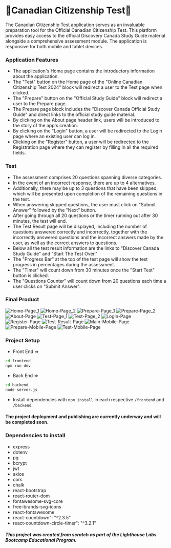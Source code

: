 # 🍁Canadian Citizenship Test🍁
The Canadian Citizenship Test application serves as an invaluable preparation tool for the Official Canadian Citizenship Test. This platform provides easy access to the official Discovery Canada Study Guide material alongside a comprehensive assessment module. The application is responsive for both mobile and tablet devices.

### Application Features
- The application's Home page contains the introductory information about the application.
- The "Test" button on the Home page of the "Online Canadian Citizenship Test 2024" block will redirect a user to the Test page when clicked.
- The "Prepare" button on the "Official Study Guide" block will redirect a user to the Prepare page.
- The Prepare page block includes the "Discover Canada Official Study Guide" and direct links to the official study guide material.
- By clicking on the About page header link, users will be introduced to the story of the app's creation.
- By clicking on the "Login" button, a user will be redirected to the Login page where an existing user can log in.
- Clicking on the "Register" button, a user will be redirected to the Registration page where they can register by filling in all the required fields.

### Test
- The assessment comprises 20 questions spanning diverse categories.
- In the event of an incorrect response, there are up to 4 alternatives. 
- Additionally, there may be up to 3 questions that have been skipped, which will be presented upon completion of the remaining questions in the test.
- When answering skipped questions, the user must click on "Submit Answer" followed by the "Next" button.
- After going through all 20 questions or the timer running out after 30 minutes, the test will end.
- The Test Result page will be displayed, including the number of questions answered correctly and incorrectly, together with the incorrectly answered questions and the incorrect answers made by the user, as well as the correct answers to questions.
- Below all the test result information are the links to "Discover Canada Study Guide" and "Start The Test Over."
- The "Progress Bar" at the top of the test page will show the test progress in percentages during the assessment.
- The "Timer" will count down from 30 minutes once the "Start Test" button is clicked.
- The "Questions Counter" will count down from 20 questions each time a user clicks on "Submit Answer".

### Final Product
![Home-Page_1](https://github.com/Vhkan/Canadian-Citizenship-Test/blob/main/documents/home_page_1.png "Home_1")
![Home-Page_2](https://github.com/Vhkan/Canadian-Citizenship-Test/blob/main/documents/home_page_2.png "Home_2")
![Prepare-Page_1](https://github.com/Vhkan/Canadian-Citizenship-Test/blob/main/documents/prepare_page_1.png "Prepare_1")
![Prepare-Page_2](https://github.com/Vhkan/Canadian-Citizenship-Test/blob/main/documents/prepare_page_2.png "Prepare_2")
![About-Page](https://github.com/Vhkan/Canadian-Citizenship-Test/blob/main/documents/about_page.png "About")
![Test-Page_1](https://github.com/Vhkan/Canadian-Citizenship-Test/blob/main/documents/test_page_1.png "Test_1")
![Test-Page_2](https://github.com/Vhkan/Canadian-Citizenship-Test/blob/main/documents/test-page_3.png "Test_2")
![Login-Page](https://github.com/Vhkan/Canadian-Citizenship-Test/blob/main/documents/login_page.png "Login")
![Register-Page](https://github.com/Vhkan/Canadian-Citizenship-Test/blob/main/documents/registration-page.png "Register")
![Test-Result-Page](https://github.com/Vhkan/Canadian-Citizenship-Test/blob/main/documents/results_page.png "Test-Result")
![Main-Mobile-Page](https://github.com/Vhkan/Canadian-Citizenship-Test/blob/main/documents/main_mobile.png "Main-Mobile")
![Prepare-Mobile-Page](https://github.com/Vhkan/Canadian-Citizenship-Test/blob/main/documents/prapare_mobile.png "Prepare-Mobile")
![Test-Mobile-Page](https://github.com/Vhkan/Canadian-Citizenship-Test/blob/main/documents/test_mobile.png "Test-Mobile")

### Project Setup
- Front End => 
```sh
cd frontend
npm run dev
```
- Back End => 
```sh
cd backend
node server.js
```
- Install dependencies with `npm install` in each respective `/frontend` and `/backend`.

#### The project deployment and publishing are currently underway and will be completed soon.

### Dependencies to install
- express
- dotenv
- pg
- bcrypt
- jwt
- axios
- cors
- chalk
- react-bootstrap
- react-router-dom
- fontawesome-svg-core
- free-brands-svg-icons
- react-fontawesome
- react-countdown": "^2.3.5"
- react-countdown-circle-timer": "^3.2.1"

##### This project was created from scratch as part of the Lighthouse Labs Bootcamp Educational Program.
